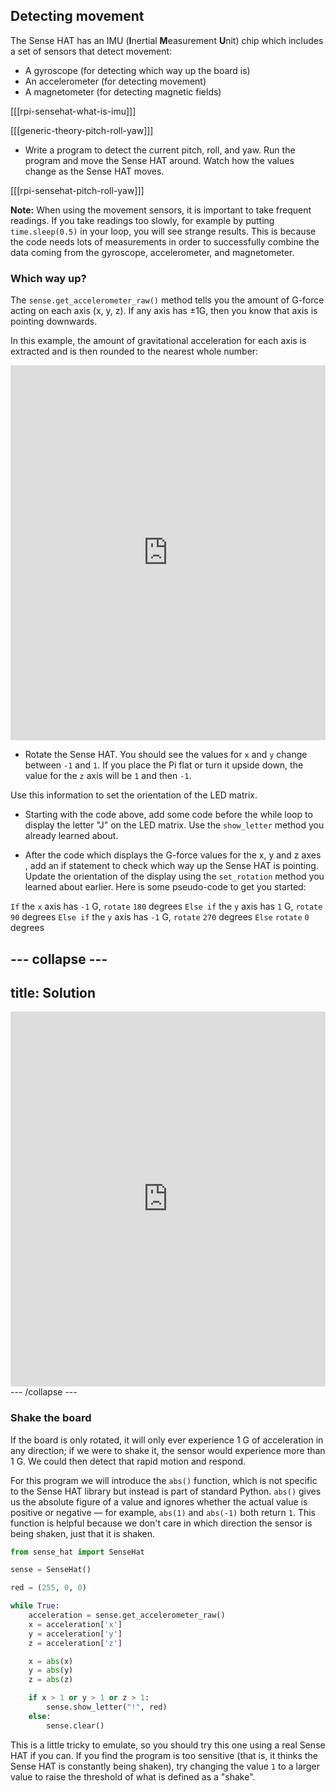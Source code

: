 ## Detecting movement

The Sense HAT has an IMU (**I**nertial **M**easurement **U**nit) chip which includes a set of sensors that detect movement:

- A gyroscope (for detecting which way up the board is)
- An accelerometer (for detecting movement)
- A magnetometer (for detecting magnetic fields)

[[[rpi-sensehat-what-is-imu]]]

[[[generic-theory-pitch-roll-yaw]]]

+ Write a program to detect the current pitch, roll, and yaw. Run the program and move the Sense HAT around. Watch how the values change as the Sense HAT moves.

[[[rpi-sensehat-pitch-roll-yaw]]]


**Note:** When using the movement sensors, it is important to take frequent readings. If you take readings too slowly, for example by putting `time.sleep(0.5)` in your loop, you will see strange results. This is because the code needs lots of measurements in order to successfully combine the data coming from the gyroscope, accelerometer, and magnetometer.

### Which way up?

The `sense.get_accelerometer_raw()` method tells you the amount of G-force acting on each axis (x, y, z). If any axis has ±1G, then you know that axis is pointing downwards.

In this example, the amount of gravitational acceleration for each axis is extracted and is then rounded to the nearest whole number:

<iframe src="https://trinket.io/embed/python/f714d301d3" width="100%" height="600" frameborder="0" marginwidth="0" marginheight="0" allowfullscreen></iframe>

+ Rotate the Sense HAT. You should see the values for `x` and `y` change between `-1` and `1`. If you place the Pi flat or turn it upside down, the value for the `z` axis will be `1` and then `-1`.

Use this information to set the orientation of the LED matrix.

+ Starting with the code above, add some code before the while loop to display the letter "J" on the LED matrix. Use the `show_letter` method you already learned about.

+ After the code which displays the G-force values for the x, y and z axes , add an if statement to check which way up the Sense HAT is pointing. Update the orientation of the display using the `set_rotation` method you learned about earlier. Here is some pseudo-code to get you started:

`If` the `x` axis has `-1` G, `rotate` `180` degrees
`Else if` the `y` axis has `1` G, `rotate` `90` degrees
`Else if` the `y` axis has `-1` G, `rotate` `270` degrees
`Else` `rotate` `0` degrees

--- collapse ---
---
title: Solution
---
<iframe src="https://trinket.io/embed/python/c2b483d8ea" width="100%" height="600" frameborder="0" marginwidth="0" marginheight="0" allowfullscreen></iframe>
--- /collapse ---

### Shake the board

If the board is only rotated, it will only ever experience 1 G of acceleration in any direction; if we were to shake it, the sensor would experience more than 1 G. We could then detect that rapid motion and respond.

For this program we will introduce the `abs()` function, which is not specific to the Sense HAT library but instead is part of standard Python. `abs()` gives us the absolute figure of a value and ignores whether the actual value is positive or negative — for example, `abs(1)` and `abs(-1)` both return `1`. This function is helpful because we don't care in which direction the sensor is being shaken, just that it is shaken.

```python
from sense_hat import SenseHat

sense = SenseHat()

red = (255, 0, 0)

while True:
    acceleration = sense.get_accelerometer_raw()
    x = acceleration['x']
	y = acceleration['y']
	z = acceleration['z']

    x = abs(x)
    y = abs(y)
    z = abs(z)

    if x > 1 or y > 1 or z > 1:
        sense.show_letter("!", red)
    else:
        sense.clear()
```

This is a little tricky to emulate, so you should try this one using a real Sense HAT if you can. If you find the program is too sensitive (that is, it thinks the Sense HAT is constantly being shaken), try changing the value `1` to a larger value to raise the threshold of what is defined as a "shake".
